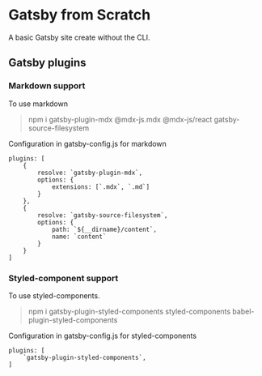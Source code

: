 # Gatsby from Scratch

A basic Gatsby site create without the CLI.

## Gatsby plugins

### Markdown support

To use markdown

> npm i gatsby-plugin-mdx @mdx-js.mdx @mdx-js/react gatsby-source-filesystem

Configuration in gatsby-config.js for markdown

<!-- prettier-ignore -->
    plugins: [
        {
            resolve: `gatsby-plugin-mdx`,
            options: {
                extensions: [`.mdx`, `.md`]
            }
        },
        {
            resolve: `gatsby-source-filesystem`,
            options: {
                path: `${__dirname}/content`,
                name: `content`
            }
        }
    ]

### Styled-component support

To use styled-components.

> npm i gatsby-plugin-styled-components styled-components babel-plugin-styled-components

Configuration in gatsby-config.js for styled-components

<!-- prettier-ignore -->
    plugins: [
        `gatsby-plugin-styled-components`,
    ]
